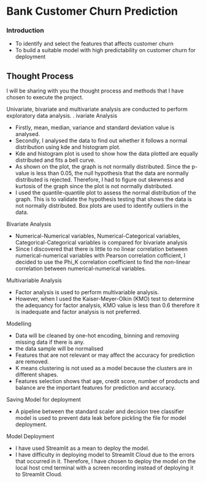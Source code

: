 # Bank Customer Churn Prediction
### Introduction
- To identify and select the features that affects customer churn
- To build a suitable model with high predictability on customer churn for deployment

## Thought Process 
I will be sharing with you the thought process and methods that I have chosen to execute the project.

Univariate, bivariate and multivariate analysis are conducted to perform exploratory data analysis.
. ivariate Analysis
- Firstly, mean, median, variance and standard deviation value is analysed.
- Secondly, I analysed the data to find out whether it follows a normal distribution using kde and histogram plot.
- Kde and histogram plot is used to show how the data plotted are equally distributed and fits a bell curve.
- As shown on the plot, the graph is not normally distributed. Since the p-value is less than 0.05, the null hypothesis that the data are normally distributed is rejected. Therefore, I had to figure out skewness and kurtosis of the graph since the plot is not normally distributed.
- I used the quantile-quantile plot to assess the normal distribution of the graph. This is to validate the hypothesis testing that shows the data is not normally distributed.
Box plots are used to identify outliers in the data.

Bivariate Analysis
- Numerical-Numerical variables, Numerical-Categorical variables, Categorical-Categorical variables is compared for bivariate analysis
- Since I discovered that there is little to no linear correlation between numerical-numerical variables with Pearson correlation cofficient, I decided to use the Phi_K correlation coefficient to find the non-linear correlation between numerical-numerical variables.

Multivariable Analysis
- Factor analysis is used to perform multivariable analysis.
- However, when I used the Kaiser-Meyer-Olkin (KMO) test to determine the adequancy for factor analysis, KMO value is less than 0.6 therefore it is inadequate and factor analysis is not preferred.

Modelling
- Data will be cleaned by one-hot encoding, binning and removing missing data if there is any.
- the data sample will be normalised
- Features that are not relevant or may affect the accuracy for prediction are removed.
- K means clustering is not used as a model because the clusters are in different shapes.
- Features selection shows that age, credit score, number of products and balance are the important features for prediction and accuracy.

Saving Model for deployment
- A pipeline between the standard scaler and decision tree classifier model is used to prevent data leak before pickling the file for model deployment.

Model Deployment
- I have used Streamlit as a mean to deploy the model.
- I have difficulty in deploying model to Streamlit Cloud due to the errors that occurred in it. Therefore, I have chosen to deploy the model on the local host cmd terminal with a screen recording instead of deploying it to Streamlit Cloud.
